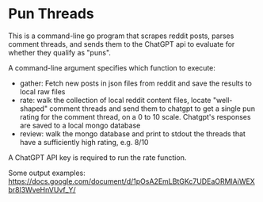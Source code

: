 # Pun Threads

This is a command-line go program that scrapes reddit posts, parses comment threads, and sends them to the ChatGPT api to evaluate for whether they qualify as "puns".


A command-line argument specifies which function to execute:

- gather: Fetch new posts in json files from reddit and save the results to local raw files
- rate: walk the collection of local reddit content files, locate "well-shaped" comment threads and send them to chatgpt to get a single pun rating for the comment thread, on a 0 to 10 scale. Chatgpt's responses are saved to a local mongo database
- review: walk the mongo database and print to stdout the threads that have a sufficiently high rating, e.g. 8/10

A ChatGPT API key is required to run the rate function. 

Some output examples: https://docs.google.com/document/d/1pOsA2EmLBtGKc7UDEaORMlAiWEXbr8l3WveHnVUvf_Y/
